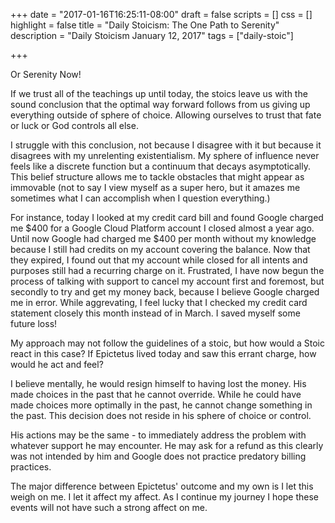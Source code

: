+++
date = "2017-01-16T16:25:11-08:00"
draft = false
scripts = []
css = []
highlight = false
title = "Daily Stoicism: The One Path to Serenity"
description = "Daily Stoicism January 12, 2017"
tags = ["daily-stoic"]

+++

Or Serenity Now!

If we trust all of the teachings up until today, the stoics leave us with the sound conclusion that the optimal way forward follows from us giving up everything outside of sphere of choice. Allowing ourselves to trust that fate or luck or God controls all else.

I struggle with this conclusion, not because I disagree with it but because it disagrees with my unrelenting existentialism. My sphere of influence never feels like a discrete function but a continuum that decays asymptotically. This belief structure allows me to tackle obstacles that might appear as immovable (not to say I view myself as a super hero, but it amazes me sometimes what I can accomplish when I question everything.)

For instance, today I looked at my credit card bill and found Google charged me $400 for a Google Cloud Platform account I closed almost a year ago. Until now Google had charged me $400 per month without my knowledge because I still had credits on my account covering the balance. Now that they expired, I found out that my account while closed for all intents and purposes still had a recurring charge on it. Frustrated, I have now begun the process of talking with support to cancel my account first and foremost, but secondly to try and get my money back, because I believe Google charged me in error. While aggrevating, I feel lucky that I checked my credit card statement closely this month instead of in March. I saved myself some future loss!

My approach may not follow the guidelines of a stoic, but how would a Stoic react in this case? If Epictetus lived today and saw this errant charge, how would he act and feel?

I believe mentally, he would resign himself to having lost the money. His made choices in the past that he cannot override. While he could have made choices more optimally in the past, he cannot change something in the past. This decision does not reside in his sphere of choice or control. 

His actions may be the same - to immediately address the problem with whatever support he may encounter. He may ask for a refund as this clearly was not intended by him and Google does not practice predatory billing practices.

The major difference between Epictetus' outcome and my own is I let this weigh on me. I let it affect my affect. As I continue my journey I hope these events will not have such a strong affect on me.